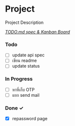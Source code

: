 # Project

Project Description

<em>[TODO.md spec & Kanban Board](https://bit.ly/3fCwKfM)</em>

### Todo

- [ ] update api spec  
- [ ] เขียน readme  
- [ ] update status  

### In Progress

- [ ] หาที่เก็บ OTP  
- [ ] แยก send mail  

### Done ✓

- [x] repassword page  

